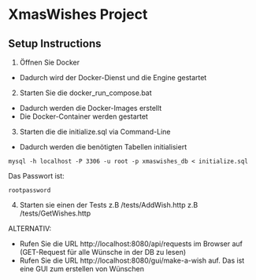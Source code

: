﻿# XmasWishes Project

## Setup Instructions

1) Öffnen Sie Docker
- Dadurch wird der Docker-Dienst und die Engine gestartet



2) Starten Sie die docker_run_compose.bat
- Dadurch werden die Docker-Images erstellt
- Die Docker-Container werden gestartet



3) Starten die die initialize.sql via Command-Line
- Dadurch werden die benötigten Tabellen initialisiert

```
mysql -h localhost -P 3306 -u root -p xmaswishes_db < initialize.sql
```
Das Passwort ist:
```
rootpassword
```

4) Starten sie einen der Tests
z.B /tests/AddWish.http
z.B /tests/GetWishes.http

ALTERNATIV:
- Rufen Sie die URL http://localhost:8080/api/requests im Browser auf (GET-Request für alle Wünsche in der DB zu lesen)
- Rufen Sie die URL http://localhost:8080/gui/make-a-wish auf. Das ist eine GUI zum erstellen von Wünschen

